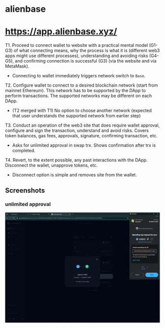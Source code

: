 # alienbase
# https://app.alienbase.xyz/

T1. Proceed to connect wallet to website with a practical mental model (G1-G3) of what connecting means, why the process is what it is (different web3 apps might use different processes), understanding and avoiding risks (G4-G5), and confirming connection is successful (G3) (via the website and via MetaMask).

- Connecting to wallet immediately triggers network switch to `Base`.

T2. Configure wallet to connect to a desired blockchain network (start from mainnet Ethereum). This network has to be supported by the DApp to perform transactions. The supported networks may be different on each DApp.

- (T2 merged with T1) No option to choose another network (expected that user understands the supported network from earlier step)

T3. Conduct an operation of the web3 site that does require wallet approval, configure and sign the transaction, understand and avoid risks. Covers token balances, gas fees, approvals, signature, confirming transaction, etc.

- Asks for unlimited approval in swap trx. Shows confirmation after trx is completed.


T4. Revert, to the extent possible, any past interactions with the DApp. Disconnect the wallet, unapprove tokens, etc. 

- Disconnect option is simple and removes site from the wallet.

## Screenshots
### unlimited approval
![trx](image-108.png)